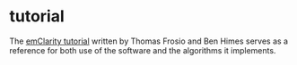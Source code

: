 # tutorial

The [emClarity tutorial](https://raw.githubusercontent.com/ffyr2w/emClarity-tutorial/master/emClarity-tutorial.pdf) written by Thomas Frosio and Ben Himes serves as a reference for both use of the software and the algorithms it implements.